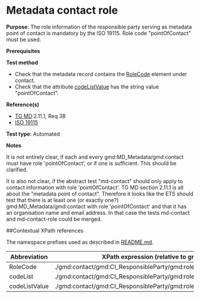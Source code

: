 # Metadata contact role

**Purpose**: The role information of the responsible party serving as metadata point of contact is mandatory by the ISO 19115. Role code "pointOfContact" must be used.

**Prerequisites**

**Test method**

* Check that the metadata record contains the [RoleCode](#roleCode) element under contact.
* Check that the attribute [codeListValue](#codeListValue) has the string value "pointOfContact".

**Reference(s)**

* [TG MD](./README#ref_TG_MD) 2.11.1, Req 38
* [ISO 19115](./README#ref_ISO_19115)

**Test type**: Automated

**Notes**

It is not entirely clear, if each and every gmd:MD_Metadata/gmd:contact must have role 'pointOfContact', or if one is sufficient. This should be clarified.

It is also not clear, if the abstract test "md-contact" should only apply to contact information with role 'pointOfContact'. TG MD section 2.11.1 is all about the "metadata point of contact". Therefore it looks like the ETS should test that there is at least one (or exactly one?) gmd:MD_Metadata/gmd:contact with role 'pointOfContact' and that it has an organisation name and email address. In that case the tests md-contact and md-contact-role could be merged.

##Contextual XPath references

The namespace prefixes used as described in [README.md](./README#namespaces).

Abbreviation                                   |  XPath expression (relative to gmd:MD_Metadata)
-----------------------------------------------| -------------------------------------------------------------------------
<a name="roleCode"></a> RoleCode  | ./gmd:contact/gmd:CI_ResponsibleParty/gmd:role/gmd:CI_RoleCode
<a name="codeList"></a> codeList   | ./gmd:contact/gmd:CI_ResponsibleParty/gmd:role/gmd:CI_RoleCode@codeList
<a name="codeListValue"></a> codeListValue   | ./gmd:contact/gmd:CI_ResponsibleParty/gmd:role/gmd:CI_RoleCode@codeListValue
